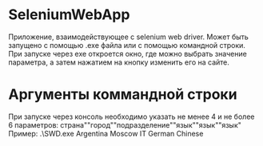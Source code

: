# SeleniumWebApp
 Приложение, взаимодействующее с selenium web driver. 
 Может быть запущено с помощью .exe файла или с помощью командной строки.
 При запуске через exe откроется окно, где можно выбрать значение параметра, а затем нажатием на кнопку изменить его на сайте.
 # Аргументы коммандной строки
 При запуске через консоль необходимо указать не менее 4 и не более 6 параметров: страна""город""подразделение""язык""язык""язык"
 Пример: .\SWD.exe Argentina Moscow IT German Chinese
